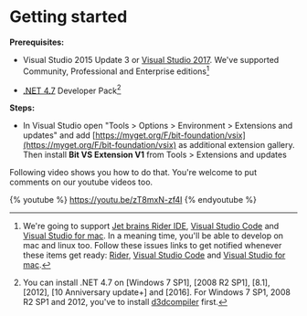 # Getting started

**Prerequisites:**

* Visual Studio 2015 Update 3 or [Visual Studio 2017](https://www.visualstudio.com/downloads/). We've supported Community, Professional and Enterprise editions[^1]

* [.NET 4.7](https://www.microsoft.com/en-us/download/details.aspx?id=55168) Developer Pack[^2]

**Steps:**

* In Visual Studio open "Tools &gt; Options &gt; Environment &gt; Extensions and updates" and add [https://myget.org/F/bit-foundation/vsix](https://myget.org/F/bit-foundation/vsix) as additional extension gallery. Then install **Bit VS Extension V1** from Tools &gt; Extensions and updates

Following video shows you how to do that. You're welcome to put comments on our youtube videos too.

{% youtube %}
https://youtu.be/zT8mxN-zf4I
{% endyoutube %}

[^1]: We're going to support [Jet brains Rider IDE](https://www.jetbrains.com/rider/), [Visual Studio Code](https://code.visualstudio.com/) and [Visual Studio for mac](https://www.visualstudio.com/vs/visual-studio-mac/). In a meaning time, you'll be able to develop on mac and linux too. Follow these issues links to get notified whenever these items get ready: [Rider](https://github.com/bit-foundation/bit-framework/issues/58), [Visual Studio Code](https://github.com/bit-foundation/bit-framework/issues/57) and [Visual Studio for mac](https://github.com/bit-foundation/bit-framework/issues/56).

[^2]: You can install .NET 4.7 on [Windows 7 SP1], [2008 R2 SP1], [8.1], [2012], [10 Anniversary update+] and [2016]. For Windows 7 SP1, 2008 R2 SP1 and 2012, you've to install [d3dcompiler](https://support.microsoft.com/en-us/help/4020302) first.